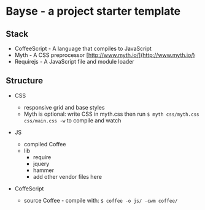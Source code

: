 # Bayse - a project starter template

## Stack

- CoffeeScript - A language that compiles to JavaScript
- Myth - A CSS preprocessor [http://www.myth.io/](http://www.myth.io/)
- Requirejs - A JavaScript file and module loader

## Structure

* CSS
	- responsive grid and base styles
	- Myth is optional: write CSS in myth.css then run `$ myth css/myth.css css/main.css -w` to compile and watch

* JS
	- compiled Coffee
	- lib
		- require
		- jquery
		- hammer
		- add other vendor files here

* CoffeScript
	- source Coffee - compile with: `$ coffee -o js/ -cwm coffee/`